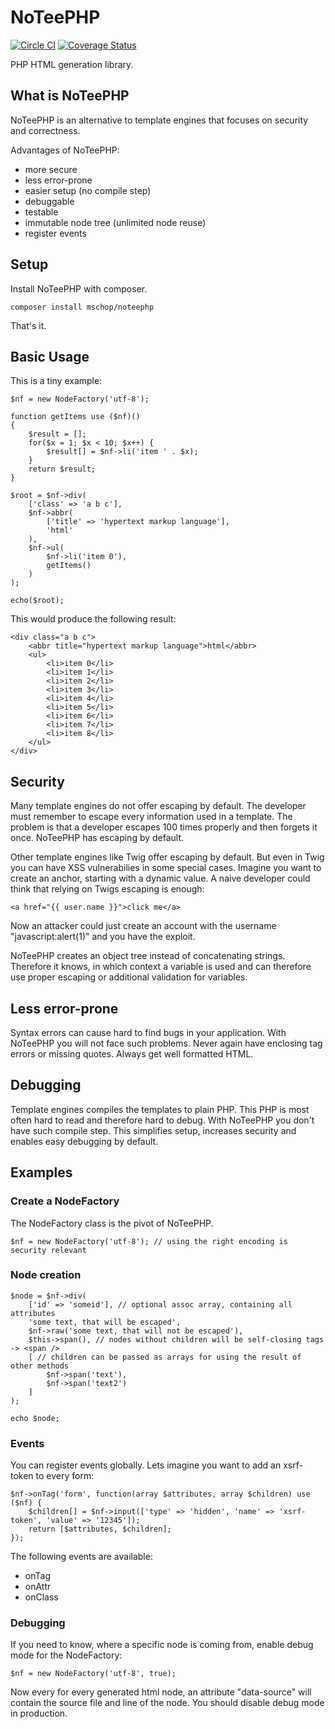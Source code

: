 # NoTeePHP

[![Circle CI](https://circleci.com/gh/mschop/NoTeePHP/tree/master.svg?style=svg)](https://circleci.com/gh/mschop/NoTeePHP/tree/master)
[![Coverage Status](https://coveralls.io/repos/github/mschop/NoTeePHP/badge.svg?branch=master)](https://coveralls.io/github/mschop/NoTeePHP?branch=master)

PHP HTML generation library.

## What is NoTeePHP

NoTeePHP is an alternative to template engines that focuses on security and correctness.

Advantages of NoTeePHP:

- more secure
- less error-prone
- easier setup (no compile step)
- debuggable
- testable
- immutable node tree (unlimited node reuse)
- register events

## Setup

Install NoTeePHP with composer.

```
composer install mschop/noteephp
```

That's it.

## Basic Usage

This is a tiny example:

    $nf = new NodeFactory('utf-8');

    function getItems use ($nf)()
    {
        $result = [];
        for($x = 1; $x < 10; $x++) {
            $result[] = $nf->li('item ' . $x);
        }
        return $result;
    }
    
    $root = $nf->div(
        ['class' => 'a b c'],
        $nf->abbr(
            ['title' => 'hypertext markup language'],
            'html'
        ),
        $nf->ul(
            $nf->li('item 0'),
            getItems()
        )
    );
    
    echo($root);

This would produce the following result:

    <div class="a b c">
        <abbr title="hypertext markup language">html</abbr>
        <ul>
            <li>item 0</li>
            <li>item 1</li>
            <li>item 2</li>
            <li>item 3</li>
            <li>item 4</li>
            <li>item 5</li>
            <li>item 6</li>
            <li>item 7</li>
            <li>item 8</li>
        </ul>
    </div>

## Security

Many template engines do not offer escaping by default. The developer must remember to escape every information used in
a template. The problem is that a developer escapes 100 times properly and then forgets it once.
NoTeePHP has escaping by default.

Other template engines like Twig offer escaping by default. But even in Twig you can have XSS vulnerabilies in some
special cases. Imagine you want to create an anchor, starting with a dynamic value. A naive developer could think that
relying on Twigs escaping is enough:

    <a href="{{ user.name }}">click me</a>
    
Now an attacker could just create an account with the username "javascript:alert(1)" and you have the exploit.

NoTeePHP creates an object tree instead of concatenating strings. Therefore it knows, in which context a variable is
used and can therefore use proper escaping or additional validation for variables.

## Less error-prone

Syntax errors can cause hard to find bugs in your application. With NoTeePHP you will not face such problems.
Never again have enclosing tag errors or missing quotes. Always get well formatted HTML.

## Debugging

Template engines compiles the templates to plain PHP. This PHP is most often hard to read and therefore hard to debug.
With NoTeePHP you don't have such compile step. This simplifies setup, increases security and enables easy debugging
by default.

## Examples

### Create a NodeFactory

The NodeFactory class is the pivot of NoTeePHP.

    $nf = new NodeFactory('utf-8'); // using the right encoding is security relevant
    
### Node creation

    $node = $nf->div(
        ['id' => 'someid'], // optional assoc array, containing all attributes
        'some text, that will be escaped',
        $nf->raw('some text, that will not be escaped'),
        $this->span(), // nodes without children will be self-closing tags -> <span />
        [ // children can be passed as arrays for using the result of other methods
            $nf->span('text'),
            $nf->span('text2')
        ]
    );
    
    echo $node;

### Events

You can register events globally. Lets imagine you want to add an xsrf-token to every form:

    $nf->onTag('form', function(array $attributes, array $children) use ($nf) {
        $children[] = $nf->input(['type' => 'hidden', 'name' => 'xsrf-token', 'value' => '12345']);
        return [$attributes, $children];
    });

The following events are available:

- onTag
- onAttr
- onClass

### Debugging

If you need to know, where a specific node is coming from, enable debug mode for the NodeFactory:

    $nf = new NodeFactory('utf-8', true);
    
Now every for every generated html node, an attribute "data-source" will contain the source file and line of the node.
You should disable debug mode in production.

